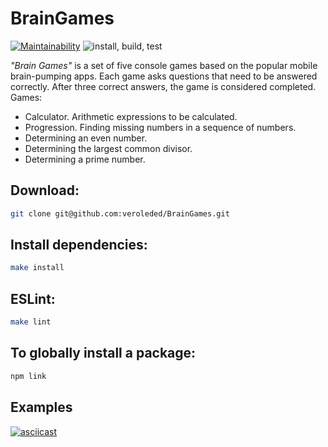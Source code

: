 # BrainGames

[![Maintainability](https://api.codeclimate.com/v1/badges/32e7168c017345cc5131/maintainability)](https://codeclimate.com/github/veroleded/BrainGames/maintainability)
![install, build, test](https://github.com/veroleded/BrainGames/actions/workflows/main.yml/badge.svg)

*"Brain Games"* is a set of five console games based on the popular mobile brain-pumping apps. Each game asks questions that need to be answered correctly. After three correct answers, the game is considered completed.  Games:

* Calculator. Arithmetic expressions to be calculated.
* Progression. Finding missing numbers in a sequence of numbers.
* Determining an even number.
* Determining the largest common divisor.
* Determining a prime number.

## Download:
``` bash
git clone git@github.com:veroleded/BrainGames.git
```

## Install dependencies: 
``` bash
make install
```

## ESLint: 
``` bash
make lint
```

## To globally install a package:
``` bash
npm link
```

## Examples

[![asciicast](https://asciinema.org/a/8oVajZTD0Kb9oGwV9V455g0i6.svg)](https://asciinema.org/a/8oVajZTD0Kb9oGwV9V455g0i6)
